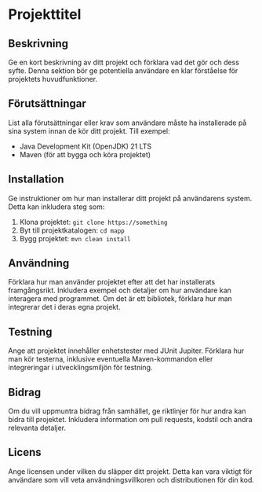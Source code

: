 # Projekttitel

## Beskrivning

Ge en kort beskrivning av ditt projekt och förklara vad det gör och dess syfte. Denna sektion bör ge potentiella användare en klar förståelse för projektets huvudfunktioner.

## Förutsättningar

List alla förutsättningar eller krav som användare måste ha installerade på sina system innan de kör ditt projekt. Till exempel:

- Java Development Kit (OpenJDK) 21 LTS
- Maven (för att bygga och köra projektet)

## Installation

Ge instruktioner om hur man installerar ditt projekt på användarens system. Detta kan inkludera steg som:

1. Klona projektet: `git clone https://something`
2. Byt till projektkatalogen: `cd mapp`
3. Bygg projektet: `mvn clean install`

## Användning

Förklara hur man använder projektet efter att det har installerats framgångsrikt. Inkludera exempel och detaljer om hur användare kan interagera med programmet. Om det är ett bibliotek, förklara hur man integrerar det i deras egna projekt.

## Testning

Ange att projektet innehåller enhetstester med JUnit Jupiter. Förklara hur man kör testerna, inklusive eventuella Maven-kommandon eller integreringar i utvecklingsmiljön för testning.

## Bidrag

Om du vill uppmuntra bidrag från samhället, ge riktlinjer för hur andra kan bidra till projektet. Inkludera information om pull requests, kodstil och andra relevanta detaljer.

## Licens

Ange licensen under vilken du släpper ditt projekt. Detta kan vara viktigt för användare som vill veta användningsvillkoren och distributionen för din kod.
